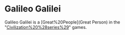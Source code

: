 # Galileo Galilei

Galileo Galilei is a [Great%20People](Great Person) in the "[Civilization%20%28series%29](Civilization)" games.
